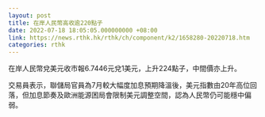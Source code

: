 ```yaml
---
layout: post
title: 在岸人民幣高收逾220點子
date: 2022-07-18 18:05:05.000000000 +08:00
link: https://news.rthk.hk/rthk/ch/component/k2/1658280-20220718.htm
categories: rthk
---
```


在岸人民幣兌美元收市報6.7446元兌1美元，上升224點子，中間價亦上升。

交易員表示，聯儲局官員為7月較大幅度加息預期降溫後，美元指數由20年高位回落，但加息節奏及歐洲能源困局會限制美元調整空間，認為人民幣仍可能穩中偏弱。

